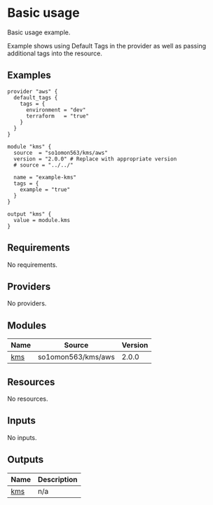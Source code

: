 # Basic usage

Basic usage example.

Example shows using Default Tags in the provider as well as passing additional tags into the resource.
<!-- BEGINNING OF PRE-COMMIT-TERRAFORM DOCS HOOK -->


## Examples

```hcl
provider "aws" {
  default_tags {
    tags = {
      environment = "dev"
      terraform   = "true"
    }
  }
}

module "kms" {
  source  = "so1omon563/kms/aws"
  version = "2.0.0" # Replace with appropriate version
  # source = "../../"

  name = "example-kms"
  tags = {
    example = "true"
  }
}

output "kms" {
  value = module.kms
}
```

## Requirements

No requirements.

## Providers

No providers.

## Modules

| Name | Source | Version |
|------|--------|---------|
| <a name="module_kms"></a> [kms](#module\_kms) | so1omon563/kms/aws | 2.0.0 |

## Resources

No resources.

## Inputs

No inputs.

## Outputs

| Name | Description |
|------|-------------|
| <a name="output_kms"></a> [kms](#output\_kms) | n/a |


<!-- END OF PRE-COMMIT-TERRAFORM DOCS HOOK -->
